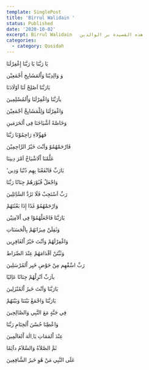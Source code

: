 ```yaml
---
template: SinglePost
title: 'Birrul Walidain '
status: Published
date: '2020-10-02'
excerpt: Birrul Walidain   هذه القصيدة بر الوالدين
categories:
  - category: Qosidah
---
```

يَا رَبَّنَا يَا رَبَّنَا إِغْفِرْلَنَا  

وَ وَالِدِيْنَا وَاْلمَشَايِخِ أَجْمَعِيْن 
  
يَارَبَّنَا اَصْلِحْ لَنَا اَوْلَادَنَا 
 
ياَرَبَّنَا وَاغْفِرْلَنَا وَاْلمُسْلِمِينَ  

وَاغْفِرْلَنَا وَلِلْمَشَايِخْ اَجْمَعِيْنَ

وَخَاصَّةً اَشَّيَاخَنَا فِی اْلحَرَمَينِ

فَهَؤُلآءِ رَاحِمُوْنَا رَبَّنَا

فَارْحَمْهُمُوْ وَاَنْتَ خَيْرُ الرَّاحِمِيْنَ

عَلَّمْنَا اْلَاشْيَاخْ اَمْرَ دِينِنَا

‘يَارَبِّ فَانْفَعْنَا بِهِم دُنْيَا وَدِين

وَاجْعَلْ قُبُوْرَهُمْ جِنَانًا رَبَّنَا

رَبِّ اَسْتَجِبْ فَلَا تَرُدَّ السَّاِئلِينَ

وَارْحَمْهُمُوْ غَدًا إِذَا بَعْثَتَهُمْ

يَارَبَّنَا فَاجْعَلْهُمُوْا فِی اْلآمِنِيْن 

وَثَقِلَنْ مِيزَانَهُمْ بِالْحَسَنَاتِ 

وَاغْفِرْلَهُمْ وَاَنْتَ خَيْرُ اْلغَافِرِين

وَثَبِّتَنْ اَقْدَامَهُمْ عِنْدَ الصِّرَاط

رَبِّ اسِّقْهِم مِنْ حَوْضِ خَيِر اْلمُرْسَلِينَ

ياَرَبِّ اَنْزِلْهُمْ جِنَانًا عَاِليًا

يَارَبَّنَا وَاَنْتَ خَيرُ اْلمُنْزَلِينَ

يَارَبَّنَا وَاجْمَعْ بَيْنَنَا وَبَيْنَهُمْ

فِي جَنَّةٍ مَعَ النَّبِي وَالصَّالِحِينَ

وَاعْطِنَا حُسْنَ اْلخِتَامِ رَبَّنَا

عِنْدَ اْلمَمَاتِ يَا ِالٰهَ اْلعَالَمِينَ

ثَمَّ الصَّلاَةُ وَالسَّلاَمُ دآئِمًا

عَلَی النَّبِي مَنْ هُوِ خَيرُ الشَّافِعِينَ

